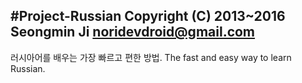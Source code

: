 #Project-Russian
Copyright (C) 2013~2016 Seongmin Ji noridevdroid@gmail.com
----------------------------------------------------------------------------
러시아어를 배우는 가장 빠르고 편한 방법.
The fast and easy way to learn Russian.
